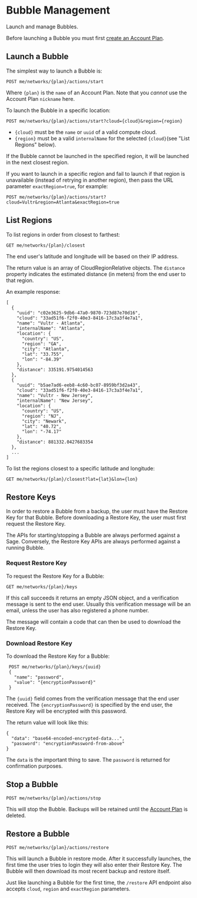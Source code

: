 # Bubble Management
Launch and manage Bubbles.

Before launching a Bubble you must first [create an Account Plan](plans.md).

## Launch a Bubble
The simplest way to launch a Bubble is:

    POST me/networks/{plan}/actions/start

Where `{plan}` is the `name` of an Account Plan. Note that you *cannot* use the Account Plan `nickname` here.

To launch the Bubble in a specific location:

    POST me/networks/{plan}/actions/start?cloud={cloud}&region={region}

 * `{cloud}` must be the `name` or `uuid` of a valid compute cloud.
 * `{region}` must be a valid `internalName` for the selected `{cloud}`(see "List Regions" below).

If the Bubble cannot be launched in the specified region, it will be launched in the next closest region.

If you want to launch in a specific region and fail to launch if that region is unavailable (instead of retrying in another region),
then pass the URL parameter `exactRegion=true`, for example:

    POST me/networks/{plan}/actions/start?cloud=Vultr&region=Atlanta&exactRegion=true

## List Regions
To list regions in order from closest to farthest:

    GET me/networks/{plan}/closest

The end user's latitude and longitude will be based on their IP address.

The return value is an array of CloudRegionRelative objects. The `distance` property indicates the estimated distance
(in meters) from the end user to that region.

An example response:

    [
      {
        "uuid": "c02e3625-9db6-47a0-9870-723d87e70d16",
        "cloud": "33ad51f6-f2f0-40e3-8416-17c3a3f4e7a1",
        "name": "Vultr - Atlanta",
        "internalName": "Atlanta",
        "location": {
          "country": "US",
          "region": "GA",
          "city": "Atlanta",
          "lat": "33.755",
          "lon": "-84.39"
        },
        "distance": 335191.9754014563
      },
      {
        "uuid": "b5ae7ad6-eeb8-4c60-bc07-8959bf3d2a43",
        "cloud": "33ad51f6-f2f0-40e3-8416-17c3a3f4e7a1",
        "name": "Vultr - New Jersey",
        "internalName": "New Jersey",
        "location": {
          "country": "US",
          "region": "NJ",
          "city": "Newark",
          "lat": "40.72",
          "lon": "-74.17"
        },
        "distance": 881332.0427683354
      },
      ...
    ]

To list the regions closest to a specific latitude and longitude:

    GET me/networks/{plan}/closest?lat={lat}&lon={lon}

## Restore Keys
In order to restore a Bubble from a backup, the user must have the Restore Key for that Bubble.
Before downloading a Restore Key, the user must first request the Restore Key.

The APIs for starting/stopping a Bubble are always performed against a Sage.
Conversely, the Restore Key APIs are always performed against a running Bubble.

### Request Restore Key
To request the Restore Key for a Bubble:

    GET me/networks/{plan}/keys

If this call succeeds it returns an empty JSON object, and a verification message is sent to the end user.
Usually this verification message will be an email, unless the user has also registered a phone number.

The message will contain a code that can then be used to download the Restore Key.

### Download Restore Key
To download the Restore Key for a Bubble:

     POST me/networks/{plan}/keys/{uuid}
     {
       "name": "password",
       "value": "{encryptionPassword}"
     }

The `{uuid}` field comes from the verification message that the end user received.
The `{encryptionPassword}` is specified by the end user, the Restore Key will be encrypted with this password.

The return value will look like this:

    {
      "data": "base64-encoded-encrypted-data...",
      "password": "encryptionPassword-from-above"
    }

The `data` is the important thing to save. The `password` is returned for confirmation purposes.

## Stop a Bubble

    POST me/networks/{plan}/actions/stop

This will stop the Bubble. Backups will be retained until the [Account Plan](plans.md) is deleted.

## Restore a Bubble

    POST me/networks/{plan}/actions/restore

This will launch a Bubble in restore mode. After it successfully launches, the first time the user tries to login
they will also enter their Restore Key. The Bubble will then download its most recent backup and restore itself.

Just like launching a Bubble for the first time, the `/restore` API endpoint also accepts `cloud`, `region` and `exactRegion` parameters.
